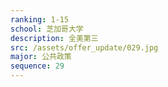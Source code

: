```yaml
---
ranking: 1-15
school: 芝加哥大学
description: 全美第三
src: /assets/offer_update/029.jpg
major: 公共政策
sequence: 29
---
```

